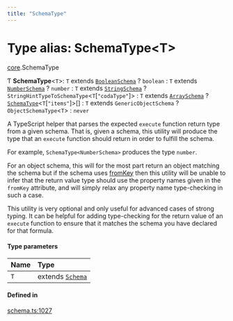 ```yaml
---
title: "SchemaType"
---
```

# Type alias: SchemaType<T\>

[core](../modules/core.md).SchemaType

Ƭ **SchemaType**<`T`\>: `T` extends [`BooleanSchema`](../interfaces/core.BooleanSchema.md) ? `boolean` : `T` extends [`NumberSchema`](core.NumberSchema.md) ? `number` : `T` extends [`StringSchema`](core.StringSchema.md) ? `StringHintTypeToSchemaType`<`T`[``"codaType"``]\> : `T` extends [`ArraySchema`](../interfaces/core.ArraySchema.md) ? [`SchemaType`](core.SchemaType.md)<`T`[``"items"``]\>[] : `T` extends `GenericObjectSchema` ? `ObjectSchemaType`<`T`\> : `never`

A TypeScript helper that parses the expected `execute` function return type from a given schema.
That is, given a schema, this utility will produce the type that an `execute` function should return
in order to fulfill the schema.

For example, `SchemaType<NumberSchema>` produces the type `number`.

For an object schema, this will for the most part return an object matching the schema
but if the schema uses [fromKey](../interfaces/core.ObjectSchemaProperty.md#fromkey) then this utility will be unable to infer
that the return value type should use the property names given in the `fromKey`
attribute, and will simply relax any property name type-checking in such a case.

This utility is very optional and only useful for advanced cases of strong typing.
It can be helpful for adding type-checking for the return value of an `execute` function
to ensure that it matches the schema you have declared for that formula.

#### Type parameters

| Name | Type |
| :------ | :------ |
| `T` | extends [`Schema`](core.Schema.md) |

#### Defined in

[schema.ts:1027](https://github.com/coda/packs-sdk/blob/main/schema.ts#L1027)
